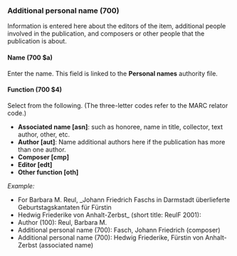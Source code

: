 ### Additional personal name (700)

Information is entered here about the editors of the item, additional people involved in the publication, and composers
or other people that the publication is about.

#### Name (700 $a)

Enter the name. This field is linked to the **Personal names** authority file.

#### Function (700 $4)

Select from the following. (The three-letter codes refer to the MARC relator code.)

- **Associated name [asn]**: such as honoree, name in title, collector, text author, other, etc.
- **Author [aut]**: Name additional authors here if the publication has more than one author.
- **Composer [cmp]**
- **Editor [edt]**
- **Other function [oth]**

_Example:_

- For Barbara M. Reul, _Johann Friedrich Faschs in Darmstadt überlieferte Geburtstagskantaten für Fürstin
- Hedwig Friederike von Anhalt-Zerbst_  (short title: ReulF 2001):
- Author (100): Reul, Barbara M.
- Additional personal name (700): Fasch, Johann Friedrich (composer)
- Additional personal name (700): Hedwig Friederike, Fürstin von Anhalt-Zerbst (associated name)
